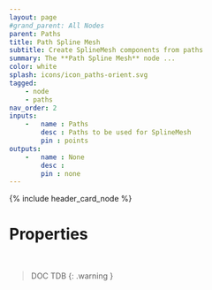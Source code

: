 ```yaml
---
layout: page
#grand_parent: All Nodes
parent: Paths
title: Path Spline Mesh
subtitle: Create SplineMesh components from paths
summary: The **Path Spline Mesh** node ...
color: white
splash: icons/icon_paths-orient.svg
tagged: 
    - node
    - paths
nav_order: 2
inputs:
    -   name : Paths
        desc : Paths to be used for SplineMesh
        pin : points
outputs:
    -   name : None
        desc : 
        pin : none
---
```


{% include header_card_node %}

# Properties
<br>

> DOC TDB
{: .warning }

